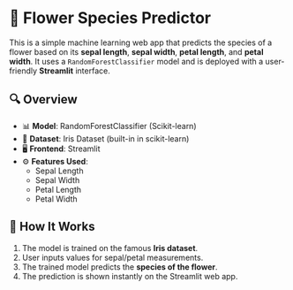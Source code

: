 # 🌼 Flower Species Predictor

This is a simple machine learning web app that predicts the species of a flower based on its **sepal length**, **sepal width**, **petal length**, and **petal width**. It uses a `RandomForestClassifier` model and is deployed with a user-friendly **Streamlit** interface.

## 🔍 Overview

- 📊 **Model**: RandomForestClassifier (Scikit-learn)
- 🌸 **Dataset**: Iris Dataset (built-in in scikit-learn)
- 🖥️ **Frontend**: Streamlit
- ⚙️ **Features Used**:
  - Sepal Length
  - Sepal Width
  - Petal Length
  - Petal Width

## 🧠 How It Works

1. The model is trained on the famous **Iris dataset**.
2. User inputs values for sepal/petal measurements.
3. The trained model predicts the **species of the flower**.
4. The prediction is shown instantly on the Streamlit web app.